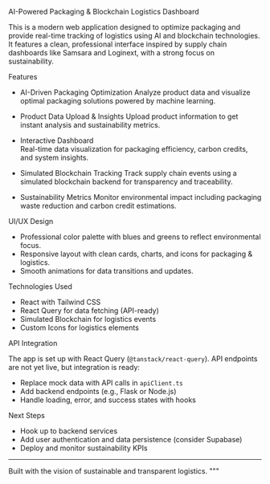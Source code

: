  AI-Powered Packaging & Blockchain Logistics Dashboard

This is a modern web application designed to optimize packaging and provide real-time tracking of logistics using AI and blockchain technologies. It features a clean, professional interface inspired by supply chain dashboards like Samsara and Loginext, with a strong focus on sustainability.

Features

- AI-Driven Packaging Optimization
  Analyze product data and visualize optimal packaging solutions powered by machine learning.

- Product Data Upload & Insights
  Upload product information to get instant analysis and sustainability metrics.

- Interactive Dashboard  
  Real-time data visualization for packaging efficiency, carbon credits, and system insights.

- Simulated Blockchain Tracking
  Track supply chain events using a simulated blockchain backend for transparency and traceability.

- Sustainability Metrics
  Monitor environmental impact including packaging waste reduction and carbon credit estimations.

UI/UX Design

- Professional color palette with blues and greens to reflect environmental focus.
- Responsive layout with clean cards, charts, and icons for packaging & logistics.
- Smooth animations for data transitions and updates.

Technologies Used

- React with Tailwind CSS
- React Query for data fetching (API-ready)
- Simulated Blockchain for logistics events
- Custom Icons for logistics elements

API Integration

The app is set up with React Query (`@tanstack/react-query`). API endpoints are not yet live, but integration is ready:
- Replace mock data with API calls in `apiClient.ts`
- Add backend endpoints (e.g., Flask or Node.js)
- Handle loading, error, and success states with hooks

 Next Steps

- Hook up to backend services
- Add user authentication and data persistence (consider Supabase)
- Deploy and monitor sustainability KPIs

---

Built with the vision of sustainable and transparent logistics.
"""
